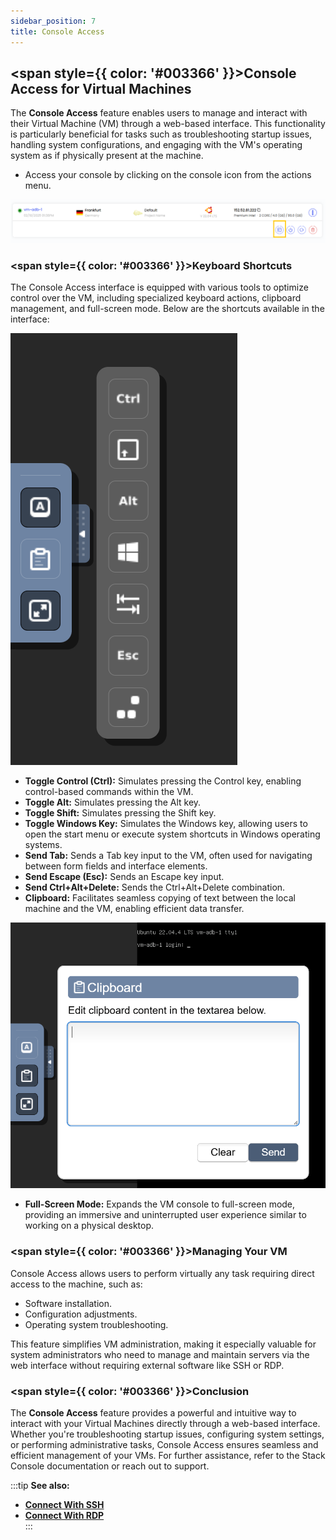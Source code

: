 ```yaml
---
sidebar_position: 7
title: Console Access
---
```


## <span style={{ color: '#003366' }}>Console Access for Virtual Machines</span>

The **Console Access** feature enables users to manage and interact with their Virtual Machine (VM) through a web-based interface. This functionality is particularly beneficial for tasks such as troubleshooting startup issues, handling system configurations, and engaging with the VM's operating system as if physically present at the machine.

- Access your console by clicking on the console icon from the actions menu.

![Console Access](vmimages/console_access.png)

### <span style={{ color: '#003366' }}>Keyboard Shortcuts</span>

The Console Access interface is equipped with various tools to optimize control over the VM, including specialized keyboard actions, clipboard management, and full-screen mode. Below are the shortcuts available in the interface:

![Console Shortcuts](vmimages/console_access_shortcuts.png)

- **Toggle Control (Ctrl):** Simulates pressing the Control key, enabling control-based commands within the VM.
- **Toggle Alt:** Simulates pressing the Alt key.
- **Toggle Shift:** Simulates pressing the Shift key.
- **Toggle Windows Key:** Simulates the Windows key, allowing users to open the start menu or execute system shortcuts in Windows operating systems.
- **Send Tab:** Sends a Tab key input to the VM, often used for navigating between form fields and interface elements.
- **Send Escape (Esc):** Sends an Escape key input.
- **Send Ctrl+Alt+Delete:** Sends the Ctrl+Alt+Delete combination.
- **Clipboard:** Facilitates seamless copying of text between the local machine and the VM, enabling efficient data transfer.

![Clipboard Shortcuts](vmimages/console_access_shortcuts_clipboard.png)

- **Full-Screen Mode:** Expands the VM console to full-screen mode, providing an immersive and uninterrupted user experience similar to working on a physical desktop.

### <span style={{ color: '#003366' }}>Managing Your VM</span>

Console Access allows users to perform virtually any task requiring direct access to the machine, such as:

- Software installation.
- Configuration adjustments.
- Operating system troubleshooting.

This feature simplifies VM administration, making it especially valuable for system administrators who need to manage and maintain servers via the web interface without requiring external software like SSH or RDP.

### <span style={{ color: '#003366' }}>Conclusion</span>

The **Console Access** feature provides a powerful and intuitive way to interact with your Virtual Machines directly through a web-based interface. Whether you're troubleshooting startup issues, configuring system settings, or performing administrative tasks, Console Access ensures seamless and efficient management of your VMs. For further assistance, refer to the Stack Console documentation or reach out to support.

:::tip
**See also:**  
- **[Connect With SSH](./Connect%20With%20SSH.md)**  
- **[Connect With RDP](./Connect%20With%20RDP.md)**  
:::
